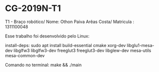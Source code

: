 # CG-2019N-T1
T1 - Braço robótico/
Nome: Othon Paiva Arêas Costa/
Matricula : 1311100048

Esse trabalho foi desenvolvido pelo Linux:

install-deps:
	sudo apt install build-essential cmake xorg-dev libglu1-mesa-dev libglfw3 libglfw3-dev freeglut3 freeglut3-dev libglew-dev mesa-utils mesa-common-dev
  
Comando no terminal:
make && ./main

